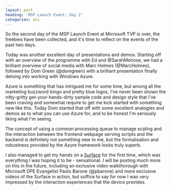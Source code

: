 ```yaml
---
layout: post
heading: 'MSP Launch Event: Day 2'
categories: uni
---
```


So the second day of the MSP Launch Event at Microsoft TVP is over, the freebies have been collected, and it's time to reflect on the events of the past two days.

Today was another excellent day of presentations and demos. Starting off with an overview of the programme with Ed and @SarahMelrose, we had a brilliant overview of social media with Marc Holmes (@MarcHolmes), followed by Dom Green (@domgreen) with a brilliant presentation finally delving into working with Windows Azure.

<!-- Replace missing image from http://media.chris-alexander.co.uk/wp-content/uploads/2009/09/azure.png -->

Azure is something that has intrigued me for some time, but among all the marketing buzzword bingo and pretty blue logos, I've never been shown the nitty-gritty get-your-hands-dirty sample code and design style that I've been craving and somewhat require to get me kick started with something new like this. Today Dom started that off with some excellent analogies and demos as to what you can use Azure for, and to be honest I'm seriously liking what I'm seeing.

The concept of using a common processing queue to manage scaling and the interaction between the frontend webpage serving scripts and the backend is definitely not something new to me, but the formalisation and robustness provided by the Azure framework looks truly superb.

I also managed to get my hands on a [Surface](http://www.microsoft.com/surface/) for the first time, which was everything I was hoping it to be - sensational. I will be posting much more on this in the future, including an exclusive video walkthorough with Microsoft DPE Evangelist Paolo Barone (@pbarone) and more exclusive videos of the Surface in action, but suffice to say for now I was very impressed by the interaction experiences that the device provides.